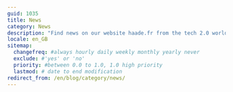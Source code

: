 ```yaml
---
guid: 1035
title: News
category: News
description: "Find news on our website haade.fr from the tech 2.0 world, good and bad news, news, protocols..."
locale: en_GB
sitemap:
  changefreq: #always hourly daily weekly monthly yearly never
  exclude: #'yes' or 'no'
  priority: #between 0.0 to 1.0, 1.0 high priority
  lastmod: # date to end modification
redirect_from: /en/blog/category/news/
---
```

